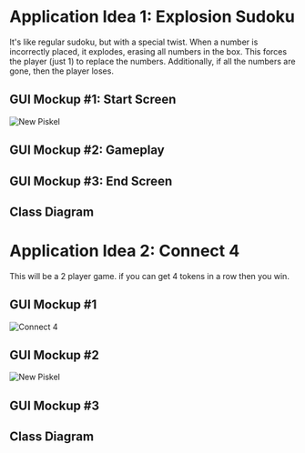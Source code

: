# Application Idea 1: Explosion Sudoku
It's like regular sudoku, but with a special twist. When a number is incorrectly placed, it explodes, erasing all numbers in the box. This forces the player (just 1) to replace the numbers. Additionally, if all the numbers are gone, then the player loses.

## GUI Mockup #1: Start Screen
![New Piskel](https://user-images.githubusercontent.com/89100747/161114242-3ec0f67c-1d65-46e8-9338-24cc781f4f3e.png)
## GUI Mockup #2: Gameplay

## GUI Mockup #3: End Screen

## Class Diagram

# Application Idea 2: Connect 4
This will be a 2 player game. if you can get 4 tokens in a row then you win.

## GUI Mockup #1 
![Connect 4](https://user-images.githubusercontent.com/78513048/161125104-e8867c49-025f-4633-9b4b-07332c9c2a31.gif)

## GUI Mockup #2
![New Piskel](https://user-images.githubusercontent.com/78513048/161126016-8d26f093-6c43-4e7f-8be4-15cb197db705.gif)

## GUI Mockup #3

## Class Diagram
